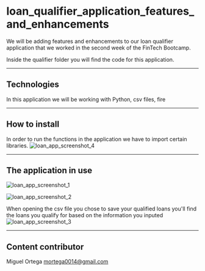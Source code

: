 # loan_qualifier_application_features_and_enhancements
We will be adding features and enhancements to our loan qualifier application that we worked in the second week of the FinTech Bootcamp.

Inside the qualifier folder you will find the code for this application.

---

## Technologies 
In this application we will be working with Python, csv files, fire

---

## How to install 
In order to run the functions in the application we have to import certain libraries.
![loan_app_screenshot_4](https://user-images.githubusercontent.com/80865202/114338646-5602cd80-9b08-11eb-924d-bb73e214856e.JPG)

---

## The application in use 
![loan_app_screenshot_1](https://user-images.githubusercontent.com/80865202/114338761-9b26ff80-9b08-11eb-9c89-8642810d8c6d.JPG)

![loan_app_screenshot_2](https://user-images.githubusercontent.com/80865202/114338804-b2fe8380-9b08-11eb-9404-966d9744f455.JPG)

When opening the csv file you chose to save your qualified loans you'll find the loans you qualify for based on the information you inputed 
![loan_app_screenshot_3](https://user-images.githubusercontent.com/80865202/114338831-c01b7280-9b08-11eb-8b88-8b669768ae4b.JPG)

---

## Content contributor
Miguel Ortega mortega0014@gmail.com
